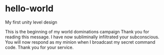 # hello-world
My first unity level design

This is the beginning of my world dominations campaign
Thank you for reading this message.
I have now subliminally infiltrated your subconscious.
You will now respond as my minion when I broadcast my secret command code.
Thank you for your service.
